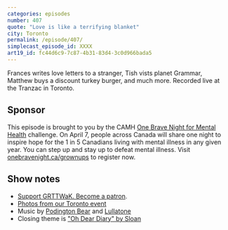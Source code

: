 ```yaml
---
categories: episodes
number: 407
quote: "Love is like a terrifying blanket"
city: Toronto
permalink: /episode/407/
simplecast_episode_id: XXXX
art19_id: fc44d6c9-7c87-4b31-83d4-3c0d966bada5
---
```


Frances writes love letters to a stranger, Tish vists planet Grammar, Matthew buys a discount turkey burger, and much more. Recorded live at the Tranzac in Toronto.

## Sponsor

This episode is brought to you by the CAMH [One Brave Night for Mental Health](http://onebravenight.ca/grownups) challenge. On April 7, people across Canada will share one night to inspire hope for the 1 in 5 Canadians living with mental illness in any given year. You can step up and stay up to defeat mental illness. Visit [onebravenight.ca/grownups](http://onebravenight.ca/grownups) to register now.

## Show notes
* [Support GRTTWaK. Become a patron](https://grownupsreadthingstheywroteaskids.com/support/?utm_source=podcast&utm_medium=referral&utm_campaign=407).
* [Photos from our Toronto event](https://www.facebook.com/media/set/?set=a.10154563778268600.1073741889.121054468599&type=1&l=f8ae8bac24)
* Music by [Podington Bear](https://geo.itunes.apple.com/us/artist/podington-bear/id250459572?at=10lR7u&mt=1&app=music) and [Lullatone](https://geo.itunes.apple.com/us/artist/lullatone/id34467705?at=10lR7u&mt=1&app=music)
* Closing theme is ["Oh Dear Diary" by Sloan](http://sloan.spinshop.com/details/9850)